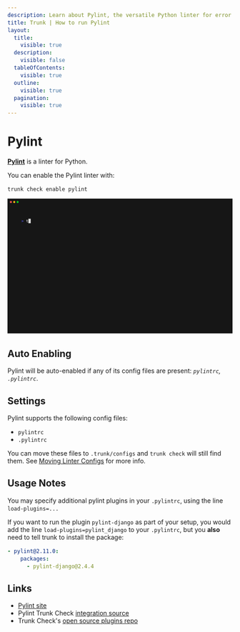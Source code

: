```yaml
---
description: Learn about Pylint, the versatile Python linter for error detection, code smell elimination, and PEP 8 enforcement.
title: Trunk | How to run Pylint
layout:
  title:
    visible: true
  description:
    visible: false
  tableOfContents:
    visible: true
  outline:
    visible: true
  pagination:
    visible: true
---
```


# Pylint

[**Pylint**](https://pypi.org/project/pylint/) is a linter for Python.

You can enable the Pylint linter with:

```shell
trunk check enable pylint
```
![pylint example output](./pylint.gif)
## Auto Enabling

Pylint will be auto-enabled if any of its config files are present: *`pylintrc`, `.pylintrc`*.

## Settings

Pylint supports the following config files:
* `pylintrc`
* `.pylintrc`

You can move these files to `.trunk/configs` and `trunk check` will still find them. See [Moving Linter Configs](..#moving-linter-configs) for more info.


## Usage Notes

You may specify additional pylint plugins in your `.pylintrc`, using the line `load-plugins=...`

If you want to run the plugin `pylint-django` as part of your setup, you would add the line `load-plugins=pylint_django` to your `.pylintrc`, but you **also** need to tell trunk to install the package:

```yaml
- pylint@2.11.0:
    packages:
      - pylint-django@2.4.4

```








## Links

- [Pylint site](https://pypi.org/project/pylint/)
- Pylint Trunk Check [integration source](https://github.com/trunk-io/plugins/tree/main/linters/pylint)
- Trunk Check's [open source plugins repo](https://github.com/trunk-io/plugins/tree/main)
